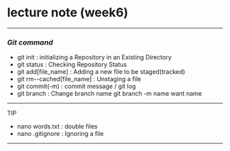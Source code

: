 # **lecture note (week6)**  


---

### ***Git command***
- git init : initializing a Repository in an Existing Directory
- git status : Checking Repository Status
- git add[file_name] : Adding a new file to be staged(tracked)
- git rm--cached[file_name] : Unstaging a file
- git commit(-m) : commit message / git log
- git branch : Change branch name
git branch -m name want name

---
 TIP
 - nano words.txt : double files
 - nano .gitignore : Ignoring a file
---